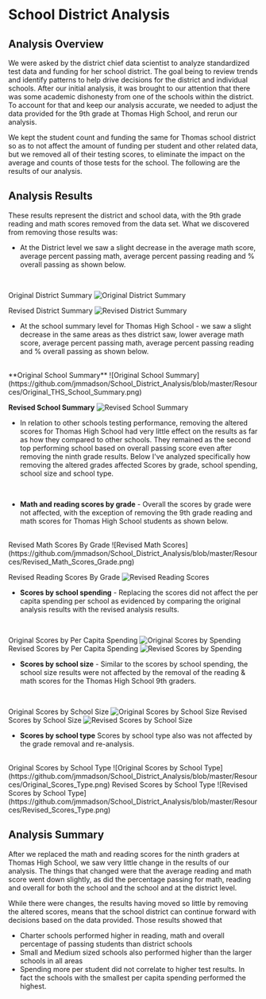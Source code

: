 # School District Analysis

## Analysis Overview 
We were asked by the district chief data scientist to analyze standardized test data and funding for her school district. The goal being to review trends and identify patterns to help drive decisions for the district and individual schools. After our initial analysis, it was brought to our attention that there was some academic dishonesty from one of the schools within the district. To account for that and keep our analysis accurate, we needed to adjust the data provided for the 9th grade at Thomas High School, and rerun our analysis. 

We kept the student count and funding the same for Thomas school district so as to not affect the amount of funding per student and other related data, but we removed all of their testing scores, to eliminate the impact on the average and counts of those tests for the school. The following are the results of our analysis. 


## Analysis Results

These results represent the district and school data, with the 9th grade reading and math scores removed from the data set. What we discovered from removing those results was: 


* At the District level we saw a slight decrease in the average math score, average percent passing math, average percent passing reading and % overall passing as shown below. 

<br>

Original District Summary
![Original District Summary](https://github.com/jmmadson/School_District_Analysis/blob/master/Resources/Original_District_Summary.png) 

Revised District Summary
![Revised District Summary](https://github.com/jmmadson/School_District_Analysis/blob/master/Resources/Revised_District_Summary.png)


* At the school summary level for Thomas High School - we saw a slight decrease in the same areas as thes district saw, lower average math score, average percent passing math, average percent passing reading and % overall passing as shown below. 

<br>
**Original School Summary**
![Original School Summary](https://github.com/jmmadson/School_District_Analysis/blob/master/Resources/Original_THS_School_Summary.png) 

**Revised School Summary**
![Revised School Summary](https://github.com/jmmadson/School_District_Analysis/blob/master/Resources/Revised_THS_School_Summary.png)


* In relation to other schools testing performance, removing the altered scores for Thomas High School had very little effect on the results as far as how they compared to other schools. They remained as the second top performing school based on overall passing score even after removing the ninth grade results. Below I've analyzed specifically how removing the altered grades affected Scores by grade, school spending, school size and school type. 

<br>

* **Math and reading scores by grade** - Overall the scores by grade were not affected, with the exception of removing the 9th grade reading and math scores for Thomas High School students as shown below. 

<br>
Revised Math Scores By Grade
![Revised Math Scores](https://github.com/jmmadson/School_District_Analysis/blob/master/Resources/Revised_Math_Scores_Grade.png)

Revised Reading Scores By Grade 
![Revised Reading Scores](https://github.com/jmmadson/School_District_Analysis/blob/master/Resources/Scores_Reading_Grade.png)

* **Scores by school spending** - Replacing the scores did not affect the per capita spending per school as evidenced by comparing the original analysis results with the revised analysis results. 
<br>

Original Scores by Per Capita Spending ![Original Scores by Spending](https://github.com/jmmadson/School_District_Analysis/blob/master/Resources/Original_PerCapita_Spending.png)
Revised Scores by Per Capita Spending ![Revised Scores by Spending](https://github.com/jmmadson/School_District_Analysis/blob/master/Resources/Revised_PerCapita_Spending.png)

* **Scores by school size** - Similar to the scores by school spending, the school size results were not affected by the removal of the reading & math scores for the Thomas High School 9th graders. 
<br>

Original Scores by School Size ![Original Scores by School Size](https://github.com/jmmadson/School_District_Analysis/blob/master/Resources/Original_Scores_Size.png)
Revised Scores by School Size ![Revised Scores by School Size](https://github.com/jmmadson/School_District_Analysis/blob/master/Resources/Revised_Scores_Size.png)

* **Scores by school type**
Scores by school type also was not affected by the grade removal and re-analysis. 

<br>
Original Scores by School Type ![Original Scores by School Type](https://github.com/jmmadson/School_District_Analysis/blob/master/Resources/Original_Scores_Type.png)
Revised Scores by School Type ![Revised Scores by School Type](https://github.com/jmmadson/School_District_Analysis/blob/master/Resources/Revised_Scores_Type.png)


## Analysis Summary 
After we replaced the math and reading scores for the ninth graders at Thomas High School, we saw very little change in the results of our analysis. The things that changed were that the average reading and math score went down slightly, as did the percentage passing for math, reading and overall for both the school and the school and at the district level. 

While there were changes, the results having moved so little by removing the altered scores, means that the school district can continue forward with decisions based on the data provided. Those results showed that 
* Charter schools performed higher in reading, math and overall percentage of passing students than district schools
* Small and Medium sized schools also performed higher than the larger schools in all areas
* Spending more per student did not correlate to higher test results. In fact the schools with the smallest per capita spending performed the highest. 


